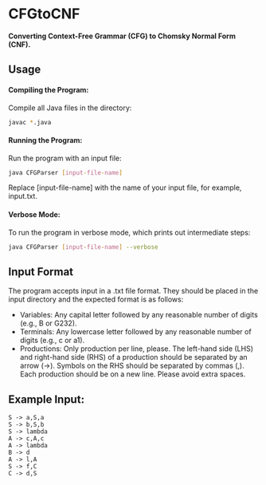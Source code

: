 # CFGtoCNF
**Converting Context-Free Grammar (CFG) to Chomsky Normal Form (CNF).**

## Usage
#### **Compiling the Program:**
Compile all Java files in the directory:
```bash
javac *.java
```
#### **Running the Program:**
Run the program with an input file:
```bash
java CFGParser [input-file-name]
```
Replace [input-file-name] with the name of your input file, for example, input.txt.

#### **Verbose Mode:**
To run the program in verbose mode, which prints out intermediate steps:
```bash
java CFGParser [input-file-name] --verbose
```

## Input Format
The program accepts input in a .txt file format. They should be placed in the input directory and the expected format is as follows:

- Variables: Any capital letter followed by any reasonable number of digits (e.g., B or G232).
- Terminals: Any lowercase letter followed by any reasonable number of digits (e.g., c or a1).
- Productions: Only production per line, please. The left-hand side (LHS) and right-hand side (RHS) of a production should be separated by an arrow (->). Symbols on the RHS should be separated by commas (,). Each production should be on a new line. Please avoid extra spaces.

## Example Input:
```
S -> a,S,a
S -> b,S,b
S -> lambda
A -> c,A,c
A -> lambda
B -> d
A -> l,A
S -> f,C
C -> d,S
```
